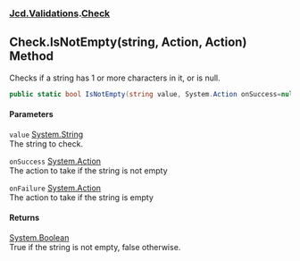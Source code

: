 ### [Jcd.Validations](Jcd_Validations.md 'Jcd.Validations').[Check](Jcd_Validations_Check.md 'Jcd.Validations.Check')
## Check.IsNotEmpty(string, Action, Action) Method
Checks if a string has 1 or more characters in it, or is null.  
```csharp
public static bool IsNotEmpty(string value, System.Action onSuccess=null, System.Action onFailure=null);
```
#### Parameters
<a name='Jcd_Validations_Check_IsNotEmpty(string_System_Action_System_Action)_value'></a>
`value` [System.String](https://docs.microsoft.com/en-us/dotnet/api/System.String 'System.String')  
The string to check.
  
<a name='Jcd_Validations_Check_IsNotEmpty(string_System_Action_System_Action)_onSuccess'></a>
`onSuccess` [System.Action](https://docs.microsoft.com/en-us/dotnet/api/System.Action 'System.Action')  
The action to take if the string is not empty
  
<a name='Jcd_Validations_Check_IsNotEmpty(string_System_Action_System_Action)_onFailure'></a>
`onFailure` [System.Action](https://docs.microsoft.com/en-us/dotnet/api/System.Action 'System.Action')  
The action to take if the string is empty
  
#### Returns
[System.Boolean](https://docs.microsoft.com/en-us/dotnet/api/System.Boolean 'System.Boolean')  
True if the string is not empty, false otherwise.
